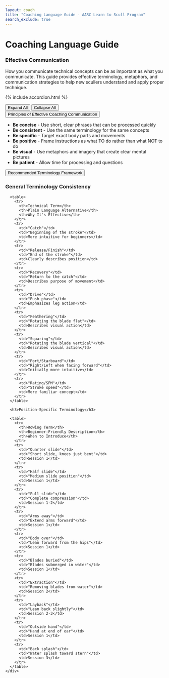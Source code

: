 ```yaml
---
layout: coach
title: "Coaching Language Guide - AARC Learn to Scull Program"
search_exclude: true
---
```


# Coaching Language Guide

<div class="info-box tip">
  <h3>Effective Communication</h3>
  <p>How you communicate technical concepts can be as important as what you communicate. This guide provides effective terminology, metaphors, and communication strategies to help new scullers understand and apply proper technique.</p>
</div>

{% include accordion.html %}

<div class="accordion-controls">
  <button id="expand-all">Expand All</button>
  <button id="collapse-all">Collapse All</button>
</div>

<div class="accordion-section">
  <button class="accordion-toggle">Principles of Effective Coaching Communication</button>
  <div class="accordion-content">
    <div class="accordion-content-inner">
      <ul>
        <li><strong>Be concise</strong> - Use short, clear phrases that can be processed quickly</li>
        <li><strong>Be consistent</strong> - Use the same terminology for the same concepts</li>
        <li><strong>Be specific</strong> - Target exact body parts and movements</li>
        <li><strong>Be positive</strong> - Frame instructions as what TO do rather than what NOT to do</li>
        <li><strong>Be visual</strong> - Use metaphors and imagery that create clear mental pictures</li>
        <li><strong>Be patient</strong> - Allow time for processing and questions</li>
      </ul>
    </div>
  </div>
</div>

<div class="accordion-section">
  <button class="accordion-toggle">Recommended Terminology Framework</button>
  <div class="accordion-content">
    <div class="accordion-content-inner">
      <h3>General Terminology Consistency</h3>
      
      <table>
        <tr>
          <th>Technical Term</th>
          <th>Plain Language Alternative</th>
          <th>Why It's Effective</th>
        </tr>
        <tr>
          <td>"Catch"</td>
          <td>"Beginning of the stroke"</td>
          <td>More intuitive for beginners</td>
        </tr>
        <tr>
          <td>"Release/Finish"</td>
          <td>"End of the stroke"</td>
          <td>Clearly describes position</td>
        </tr>
        <tr>
          <td>"Recovery"</td>
          <td>"Return to the catch"</td>
          <td>Describes purpose of movement</td>
        </tr>
        <tr>
          <td>"Drive"</td>
          <td>"Push phase"</td>
          <td>Emphasizes leg action</td>
        </tr>
        <tr>
          <td>"Feathering"</td>
          <td>"Rotating the blade flat"</td>
          <td>Describes visual action</td>
        </tr>
        <tr>
          <td>"Squaring"</td>
          <td>"Rotating the blade vertical"</td>
          <td>Describes visual action</td>
        </tr>
        <tr>
          <td>"Port/Starboard"</td>
          <td>"Right/Left when facing forward"</td>
          <td>Initially more intuitive</td>
        </tr>
        <tr>
          <td>"Rating/SPM"</td>
          <td>"Stroke speed"</td>
          <td>More familiar concept</td>
        </tr>
      </table>

      <h3>Position-Specific Terminology</h3>
      
      <table>
        <tr>
          <th>Rowing Term</th>
          <th>Beginner-Friendly Description</th>
          <th>When to Introduce</th>
        </tr>
        <tr>
          <td>"Quarter slide"</td>
          <td>"Short slide, knees just bent"</td>
          <td>Session 1</td>
        </tr>
        <tr>
          <td>"Half slide"</td>
          <td>"Medium slide position"</td>
          <td>Session 1</td>
        </tr>
        <tr>
          <td>"Full slide"</td>
          <td>"Complete compression"</td>
          <td>Session 1-2</td>
        </tr>
        <tr>
          <td>"Arms away"</td>
          <td>"Extend arms forward"</td>
          <td>Session 1</td>
        </tr>
        <tr>
          <td>"Body over"</td>
          <td>"Lean forward from the hips"</td>
          <td>Session 1</td>
        </tr>
        <tr>
          <td>"Blades buried"</td>
          <td>"Blades submerged in water"</td>
          <td>Session 1</td>
        </tr>
        <tr>
          <td>"Extraction"</td>
          <td>"Removing blades from water"</td>
          <td>Session 2</td>
        </tr>
        <tr>
          <td>"Layback"</td>
          <td>"Lean back slightly"</td>
          <td>Session 2-3</td>
        </tr>
        <tr>
          <td>"Outside hand"</td>
          <td>"Hand at end of oar"</td>
          <td>Session 1</td>
        </tr>
        <tr>
          <td>"Back splash"</td>
          <td>"Water splash toward stern"</td>
          <td>Session 3</td>
        </tr>
      </table>
    </div>
  </div>
</div>
